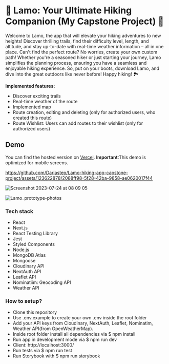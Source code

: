 # 🥾 Lamo: Your Ultimate Hiking Companion (My Capstone Project) 🥾

Welcome to Lamo, the app that will elevate your hiking adventures to new heights! Discover thrilling trails, find their difficulty level, length, and altitude, and stay up-to-date with real-time weather information – all in one place. Can't find the perfect route? No worries, create your own custom path! Whether you're a seasoned hiker or just starting your journey, Lamo simplifies the planning process, ensuring you have a seamless and enjoyable hiking experience. So, put on your boots, download Lamo, and dive into the great outdoors like never before! Happy hiking! 🏞️

**Implemented features:**
- Discover exciting trails
- Real-time weather of the route
- Implemented map
- Route creation, editing and deleting (only for authorized users, who created this route)
- Route Wishlist: Users can add routes to their wishlist (only for authorized users)
  
## Demo
 You can find the hosted version on [Vercel](https://capstone-project-gules.vercel.app).
**Important**:This demo is optimized for mobile screens.

https://github.com/Dariastep/Lamo-hiking-app-capstone-project/assets/123622878/2088ff98-5f28-42ba-9858-ae0620017f44

![Screenshot 2023-07-24 at 08 09 05](https://github.com/Dariastep/Lamo-hiking-app-capstone-project/assets/123622878/ada9ba31-b53b-47af-8f5d-20bb988b268f)

![Lamo_prototype-photos](https://github.com/Dariastep/Lamo-hiking-app-capstone-project/assets/123622878/bbe81665-8e8c-46e6-baf0-bebefe234128)

### Tech stack
- React
- Next.js
- React Testing Library
- Jest
- Styled Components
- Node.js
- MongoDB Atlas
- Mongoose
- Cloudinary API
- NextAuth API
- Leaflet API
- Nominatiim: Geocoding API
- Weather API
  
### How to setup?

- Clone this repository
- Use .env.example to create your own .env inside the root folder
- Add your API keys from Cloudinary, NextAuth, Leaflet, Nominatim, Weather API(from OpenWeatherMap).
- Inside root folder install all dependencies via $ npm install
- Run app in development mode via $ npm run dev
- Client: http://localhost:3000/
- Run tests via $ npm run test
- Run Storybook with $ npm run storybook

